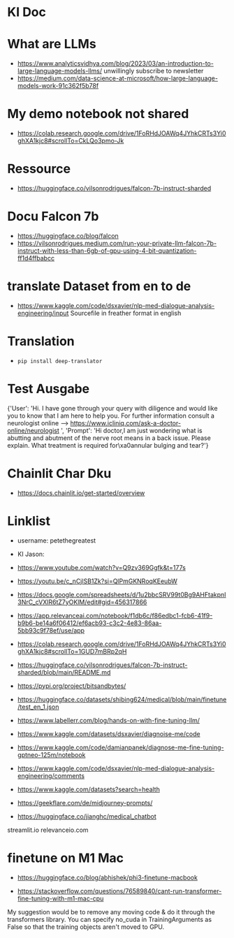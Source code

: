 # KI Doc

# What are LLMs
- https://www.analyticsvidhya.com/blog/2023/03/an-introduction-to-large-language-models-llms/ unwillingly subscribe to newsletter
- https://medium.com/data-science-at-microsoft/how-large-language-models-work-91c362f5b78f
# My demo notebook not shared
- https://colab.research.google.com/drive/1FoRHdJOAWq4JYhkCRTs3Yi0ghXA1kjc8#scrollTo=CkLQo3pmo-Jk

# Ressource
- https://huggingface.co/vilsonrodrigues/falcon-7b-instruct-sharded

# Docu Falcon 7b
- https://huggingface.co/blog/falcon
- https://vilsonrodrigues.medium.com/run-your-private-llm-falcon-7b-instruct-with-less-than-6gb-of-gpu-using-4-bit-quantization-ff1d4ffbabcc

# translate Dataset from en to de
- https://www.kaggle.com/code/dsxavier/nlp-med-dialogue-analysis-engineering/input Sourcefile in freather format in english

# Translation
- `pip install deep-translator`

# Test Ausgabe
{'User': 'Hi. I have gone through your query with diligence and would like you to know that I am here to help you. For further information consult a neurologist online --> https://www.icliniq.com/ask-a-doctor-online/neurologist  ',
 'Prompt': 'Hi doctor,I am just wondering what is abutting and abutment of the nerve root means in a back issue. Please explain. What treatment is required for\xa0annular bulging and tear?'}

# Chainlit Char Dku
- https://docs.chainlit.io/get-started/overview
 # Linklist
- username: petethegreatest
- KI Jason:
- https://www.youtube.com/watch?v=Q9zv369Ggfk&t=177s
- https://youtu.be/c_nCjlSB1Zk?si=QlPmGKNRoqKEeubW

- https://docs.google.com/spreadsheets/d/1u2bbcSRV99t0Bg9AHFtakpnI3NrC_cVXlR6tZ7yOKlM/edit#gid=456317866
- https://app.relevanceai.com/notebook/f1db6c/f86edbc1-fcb6-41f9-b9b6-be14a6f06412/ef6acb93-c3c2-4e83-86aa-5bb93c9f78ef/use/app
- https://colab.research.google.com/drive/1FoRHdJOAWq4JYhkCRTs3Yi0ghXA1kjc8#scrollTo=1GUD7mBRp2qH
- https://huggingface.co/vilsonrodrigues/falcon-7b-instruct-sharded/blob/main/README.md
- https://pypi.org/project/bitsandbytes/
- https://huggingface.co/datasets/shibing624/medical/blob/main/finetune/test_en_1.json
- https://www.labellerr.com/blog/hands-on-with-fine-tuning-llm/
- https://www.kaggle.com/datasets/dsxavier/diagnoise-me/code
- https://www.kaggle.com/code/damianpanek/diagnose-me-fine-tuning-gptneo-125m/notebook
- https://www.kaggle.com/code/dsxavier/nlp-med-dialogue-analysis-engineering/comments
- https://www.kaggle.com/datasets?search=health
- https://geekflare.com/de/midjourney-prompts/

- https://huggingface.co/jianghc/medical_chatbot

streamlit.io relevanceio.com

# finetune on M1 Mac
- https://huggingface.co/blog/abhishek/phi3-finetune-macbook

- https://stackoverflow.com/questions/76589840/cant-run-transformer-fine-tuning-with-m1-mac-cpu

My suggestion would be to remove any moving code & do it through the transformers library. You can specify no_cuda in TrainingArguments as False so that the training objects aren't moved to GPU.